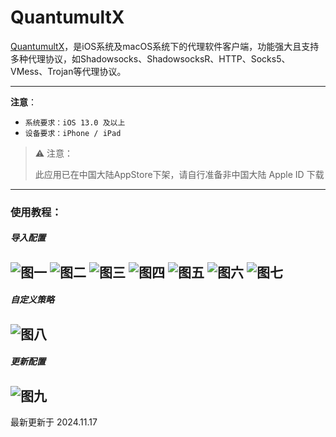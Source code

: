 # QuantumultX

[QuantumultX](https://apps.apple.com/us/app/quantumult-x/id1443988620)，是iOS系统及macOS系统下的代理软件客户端，功能强大且支持多种代理协议，如Shadowsocks、ShadowsocksR、HTTP、Socks5、VMess、Trojan等代理协议。

---
**注意**：

- `系统要求：iOS 13.0 及以上`
- `设备要求：iPhone / iPad`
> ⚠️ 注意：
>
> 此应用已在中国大陆AppStore下架，请自行准备非中国大陆 Apple ID 下载
---

### 使用教程：
##### 导入配置
![图一](QuantumultX-01.png)
![图二](QuantumultX-02.png)
![图三](QuantumultX-03.png)
![图四](QuantumultX-04.png)
![图五](QuantumultX-05.png)
![图六](QuantumultX-06.png)
![图七](QuantumultX-07.png)
---
##### 自定义策略
![图八](QuantumultX-08.png)
---
##### 更新配置
![图九](QuantumultX-09.png)
---
最新更新于 2024.11.17

